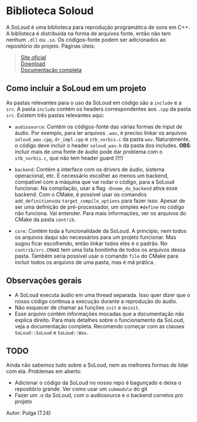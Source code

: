 # Biblioteca Soloud

A SoLoud é uma biblioteca para reprodução programática de sons em C++. A biblioteca é distribuida na forma de arquivos fonte, então não tem nenhum `.dll` ou `.so`. Os códigos-fonte podem ser adicionados ao repositório do projeto. Páginas úteis:
> [Site oficial](https://sol.gfxile.net/soloud/index.html)  
> [Download](https://sol.gfxile.net/soloud/downloads.html)  
> [Documentação completa](https://sol.gfxile.net/soloud/soloud_20200207.html)

## Como incluir a SoLoud em um projeto

As pastas relevantes para o uso da SoLoud em código são a `include` e a `src`. A pasta `include` contém os headers correspondentes aos `.cpp` da pasta `src`. Existem três pastas relevantes aqui:

* `audiosource`: Contém os códigos-fonte das várias formas de input de áudio. Por exemplo, para ler arquivos `.wav`, é preciso linkar os arquivos `soloud_wav.cpp`, `dr_impl.cpp` e `stb_vorbis.c` da pasta `wav`. Naturalmente, o código deve incluir o header `soloud_wav.h` da pasta dos includes. **OBS**: incluir mais de uma fonte de áudio pode dar problema com o `stb_vorbis.c`, que não tem header guard (!!!)

* `backend`: Contém a interface com os drivers de áudio, sistema operacional, etc. É necessário escolher ao menos um backend, compatível com a máquina que vai rodar o código, para a SoLoud funcionar. Na compilação, usar a flag `-Dnome_do_backend` ativa esse backend. Com o CMake, é possível usar os comandos `add_definitions`ou `target_compile_options` para fazer isso. Apesar de ser uma definição de pré-processador, um simples `#define` no código não funciona. Vai entender. Para mais informações, ver os arquivos do CMake da pasta `contrib`.  
  
* `core`: Contém toda a funcionalidade da SoLoud. A princípio, nem todos os arquivos daqui são necessários para um projeto funcionar. Mas sugou ficar escolhendo, então linkar todos eles é o padrão. No `contrib/src.CMAKE` tem uma lista bonitinha de todos os arquivos dessa pasta. Também seria possível usar o comando `file` do CMake para incluir todos os arquivos de uma pasta, mas é má prática.

## Observações gerais

* A SoLoud executa áudio em uma thread separada. Isso quer dizer que o nosso código continua a execução durante a reprodução do áudio.  
* Não esquecer de chamar as funções `init` e `deinit`.
* Esse arquivo contém informações mocadas que a documentação não explica direito. Para mais detalhes sobre o funcionamento da SoLoud, veja a documentação completa. Recomendo começar com as classes `SoLoud::SoLoud` e `SoLoud::Wav`.

## TODO

Ainda não sabemos tudo sobre a SoLoud, nem as melhores formas de lidar com ela. Problemas em aberto:  

* Adicionar o código da SoLoud no nosso repo é bagunçado e deixa o repositório grande. Ver como usar um `submodule` do git
* Fazer um .o da SoLoud, com o audiosource e o backend corretos pro projeto

Autor: Pulga (T24)